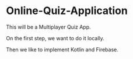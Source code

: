 # Online-Quiz-Application

This will be a Multiplayer Quiz App. 

On the first step, we want to do it locally. 

Then we like to implement Kotlin and Firebase.
